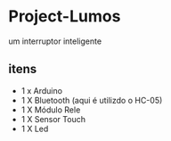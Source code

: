 # Project-Lumos
um interruptor inteligente 

itens
-----
- 1 x Arduino 
- 1 X Bluetooth (aqui é utilizdo o HC-05)
- 1 X Módulo Rele
- 1 X Sensor Touch
- 1 X Led
